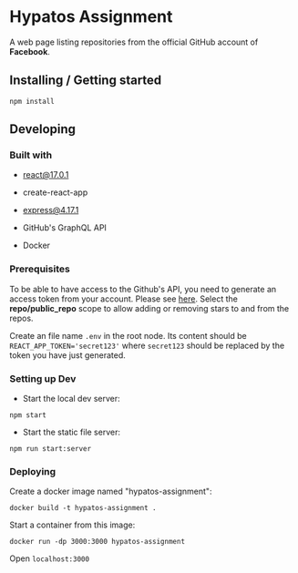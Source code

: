 # Hypatos Assignment

A web page listing repositories from the official GitHub account of <b>Facebook</b>.

## Installing / Getting started

`npm install`

## Developing

### Built with

- react@17.0.1

- create-react-app

- express@4.17.1

- GitHub's GraphQL API

- Docker

### Prerequisites

To be able to have access to the Github's API, you need to generate an access token from your account. Please see
[here](https://github.com/settings/tokens). Select the <b>repo/public_repo</b> scope to allow adding or removing stars
to and from the repos.

Create an file name `.env` in the root node. Its content should be `REACT_APP_TOKEN='secret123'` where `secret123`
should be replaced by the token you have just generated.

### Setting up Dev

- Start the local dev server:

`npm start`

- Start the static file server:

`npm run start:server`

### Deploying

Create a docker image named "hypatos-assignment":

`docker build -t hypatos-assignment .`

Start a container from this image:

`docker run -dp 3000:3000 hypatos-assignment`

Open `localhost:3000`